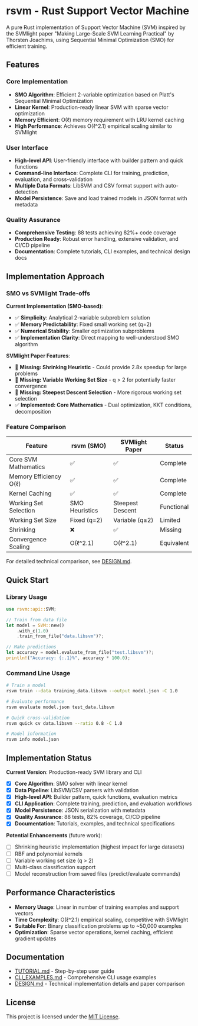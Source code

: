 # rsvm - Rust Support Vector Machine

A pure Rust implementation of Support Vector Machine (SVM) inspired by the SVMlight paper "Making Large-Scale SVM Learning Practical" by Thorsten Joachims, using Sequential Minimal Optimization (SMO) for efficient training.

## Features

### Core Implementation
- **SMO Algorithm**: Efficient 2-variable optimization based on Platt's Sequential Minimal Optimization
- **Linear Kernel**: Production-ready linear SVM with sparse vector optimization
- **Memory Efficient**: O(ℓ) memory requirement with LRU kernel caching
- **High Performance**: Achieves O(ℓ^2.1) empirical scaling similar to SVMlight

### User Interface
- **High-level API**: User-friendly interface with builder pattern and quick functions
- **Command-line Interface**: Complete CLI for training, prediction, evaluation, and cross-validation
- **Multiple Data Formats**: LibSVM and CSV format support with auto-detection
- **Model Persistence**: Save and load trained models in JSON format with metadata

### Quality Assurance
- **Comprehensive Testing**: 88 tests achieving 82%+ code coverage
- **Production Ready**: Robust error handling, extensive validation, and CI/CD pipeline
- **Documentation**: Complete tutorials, CLI examples, and technical design docs

## Implementation Approach

### SMO vs SVMlight Trade-offs

**Current Implementation (SMO-based)**:
- ✅ **Simplicity**: Analytical 2-variable subproblem solution
- ✅ **Memory Predictability**: Fixed small working set (q=2)
- ✅ **Numerical Stability**: Smaller optimization subproblems
- ✅ **Implementation Clarity**: Direct mapping to well-understood SMO algorithm

**SVMlight Paper Features**:
- 🔧 **Missing: Shrinking Heuristic** - Could provide 2.8x speedup for large problems
- 🔧 **Missing: Variable Working Set Size** - q > 2 for potentially faster convergence
- 🔧 **Missing: Steepest Descent Selection** - More rigorous working set selection
- ✅ **Implemented: Core Mathematics** - Dual optimization, KKT conditions, decomposition

### Feature Comparison

| Feature | rsvm (SMO) | SVMlight Paper | Status |
|---------|------------|----------------|---------|
| Core SVM Mathematics | ✅ | ✅ | Complete |
| Memory Efficiency O(ℓ) | ✅ | ✅ | Complete |
| Kernel Caching | ✅ | ✅ | Complete |
| Working Set Selection | SMO Heuristics | Steepest Descent | Functional |
| Working Set Size | Fixed (q=2) | Variable (q≥2) | Limited |
| Shrinking | ❌ | ✅ | Missing |
| Convergence Scaling | O(ℓ^2.1) | O(ℓ^2.1) | Equivalent |

For detailed technical comparison, see [DESIGN.md](DESIGN.md#comparison-with-svmlight-paper-implementation).

## Quick Start

### Library Usage
```rust
use rsvm::api::SVM;

// Train from data file
let model = SVM::new()
    .with_c(1.0)
    .train_from_file("data.libsvm")?;

// Make predictions
let accuracy = model.evaluate_from_file("test.libsvm")?;
println!("Accuracy: {:.1}%", accuracy * 100.0);
```

### Command Line Usage
```bash
# Train a model
rsvm train --data training_data.libsvm --output model.json -C 1.0

# Evaluate performance  
rsvm evaluate model.json test_data.libsvm

# Quick cross-validation
rsvm quick cv data.libsvm --ratio 0.8 -C 1.0

# Model information
rsvm info model.json
```

## Implementation Status

**Current Version**: Production-ready SVM library and CLI
- [x] **Core Algorithm**: SMO solver with linear kernel
- [x] **Data Pipeline**: LibSVM/CSV parsers with validation
- [x] **High-level API**: Builder pattern, quick functions, evaluation metrics
- [x] **CLI Application**: Complete training, prediction, and evaluation workflows
- [x] **Model Persistence**: JSON serialization with metadata
- [x] **Quality Assurance**: 88 tests, 82% coverage, CI/CD pipeline
- [x] **Documentation**: Tutorials, examples, and technical specifications

**Potential Enhancements** (future work):
- [ ] Shrinking heuristic implementation (highest impact for large datasets)
- [ ] RBF and polynomial kernels
- [ ] Variable working set size (q > 2)
- [ ] Multi-class classification support
- [ ] Model reconstruction from saved files (predict/evaluate commands)

## Performance Characteristics

- **Memory Usage**: Linear in number of training examples and support vectors
- **Time Complexity**: O(ℓ^2.1) empirical scaling, competitive with SVMlight
- **Suitable For**: Binary classification problems up to ~50,000 examples
- **Optimization**: Sparse vector operations, kernel caching, efficient gradient updates

## Documentation

- [TUTORIAL.md](TUTORIAL.md) - Step-by-step user guide
- [CLI_EXAMPLES.md](CLI_EXAMPLES.md) - Comprehensive CLI usage examples  
- [DESIGN.md](DESIGN.md) - Technical implementation details and paper comparison

## License

This project is licensed under the [MIT License](LICENSE).